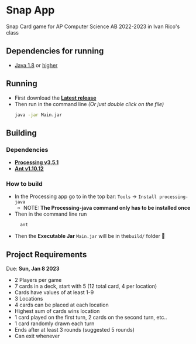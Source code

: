 # Snap App

Snap Card game for AP Computer Science AB 2022-2023 in Ivan Rico's class

## Dependencies for running

- [Java 1.8](https://www.oracle.com/java/technologies/javase/javase8-archive-downloads.html) or [higher](https://adoptium.net/)

## Running

- First download the **[Latest release](https://github.com/luis-c465/Snap/releases/latest)**
- Then run in the command line _(Or just double click on the file)_
  ```bash
  java -jar Main.jar
  ```

## Building

### Dependencies

- **[Processing v3.5.1](https://processing.org/download)**
- **[Ant v1.10.12](https://ant.apache.org/bindownload.cgi#:~:text=1.10.12%20release%20%2D%20requires%20minimum%20of%20Java%208%20at%20runtime)**

### How to build

- In the Processing app go to in the top bar: `Tools` -> `Install processing-java`
  - NOTE: **The Processing-java command only has to be installed once**
- Then in the command line run
  ```bash
    ant
  ```
- Then the **Executable Jar** `Main.jar` will be in the`build/` folder 🎉

## Project Requirements

Due: **Sun, Jan 8 2023**

- 2 Players per game
- 7 cards in a deck, start with 5 (12 total card, 4 per location)
- Cards have values of at least 1-9
- 3 Locations
- 4 cards can be placed at each location
- Highest sum of cards wins location
- 1 card played on the first turn, 2 cards on the second turn, etc..
- 1 card randomly drawn each turn
- Ends after at least 3 rounds (suggested 5 rounds)
- Can exit whenever
